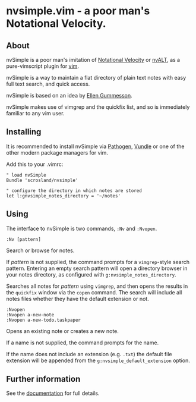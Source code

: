 # nvsimple.vim - a poor man's Notational Velocity.

## About

nvSimple is a poor man's imitation of [Notational Velocity][nv] or
[nvALT][nvAlt], as a pure-vimscript plugin for [vim][vim].

nvSimple is a way to maintain a flat directory of plain text notes with easy
full text search, and quick access.

nvSimple is based on an idea by [Ellen Gummesson][ellen].

nvSimple makes use of vimgrep and the quickfix list, and so is immediately
familiar to any vim user.

[nv]: http://notational.net/
[nvALT]: http://brettterpstra.com/projects/nvalt/
[vim]: http://www.vim.org
[ellen]: http://ellengummesson.com/blog/2013/07/29/a-poor-mans-notational-velocity-resophnotes-vim-alternative/

## Installing

It is recommended to install nvSimple via [Pathogen][pathogen],
[Vundle][vundle] or one of the other modern package managers for vim.

Add this to your .vimrc:

    " load nvSimple
    Bundle 'scrosland/nvsimple'

    " configure the directory in which notes are stored
    let l:gnvsimple_notes_directory = '~/notes'

[pathogen]: https://github.com/tpope/vim-pathogen
[vundle]: https://gitub.com/gmarik/vundle

## Using

The interface to nvSimple is two commands, `:Nv` and `:Nvopen`.

    :Nv [pattern]

Search or browse for notes.

If _pattern_ is not supplied, the command prompts for a `vimgrep`-style search
pattern. Entering an empty search pattern will open a directory browser in
your notes directory, as configured with `g:nvsimple_notes_directory`.

Searches all notes for _pattern_ using `vimgrep`, and then opens the
results in the `quickfix` window via the `copen` command. The search will
include all notes files whether they have the default extension or not.

    :Nvopen
    :Nvopen a-new-note
    :Nvopen a-new-todo.taskpaper

Opens an existing note or creates a new note.

If a name is not supplied, the command prompts for the name.

If the name does not include an extension (e.g. `.txt`) the default file
extension will be appended from the `g:nvsimple_default_extension`
option.

## Further information

See the [documentation][docs] for full details.

[docs]: https://github.com/scrosland/nvsimple.vim/blob/master/doc/nvsimple.txt
